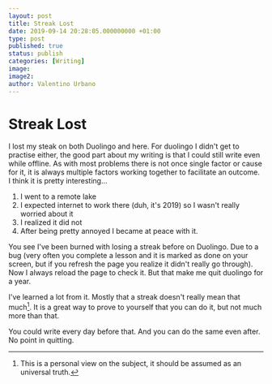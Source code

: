 ```yaml
---
layout: post
title: Streak Lost
date: 2019-09-14 20:28:05.000000000 +01:00
type: post
published: true
status: publish
categories: [Writing]
image:
image2:
author: Valentino Urbano
---
```


# Streak Lost

I lost my steak on both Duolingo and here. For duolingo I didn't get to practise either, the good part about my writing is that I could still write even while offline. As with most problems there is not once single factor or cause for it, it is always multiple factors working together to facilitate an outcome. I think it is pretty interesting...

1. I went to a remote lake
2. I expected internet to work there (duh, it's 2019) so I wasn't really worried about it
3. I realized it did not
4. After being pretty annoyed I became at peace with it.

You see I've been burned with losing a streak before on Duolingo. Due to a bug (very often you complete a lesson and it is marked as done on your screen, but if you refresh the page you realize it didn't really go through). Now I always reload the page to check it. But that make me quit duolingo for a year.

I've learned a lot from it. Mostly that a streak doesn't really mean that much[^1]. It is a great way to prove to yourself that you can do it, but not much more than that.

You could write every day before that. And you can do the same even after. No point in quitting.

[^1]: This is a personal view on the subject, it should be assumed as an universal truth.